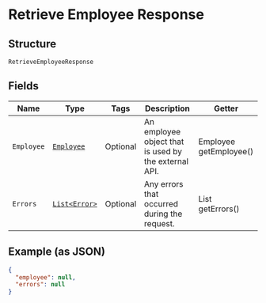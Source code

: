 
# Retrieve Employee Response

## Structure

`RetrieveEmployeeResponse`

## Fields

| Name | Type | Tags | Description | Getter |
|  --- | --- | --- | --- | --- |
| `Employee` | [`Employee`](../../doc/models/employee.md) | Optional | An employee object that is used by the external API. | Employee getEmployee() |
| `Errors` | [`List<Error>`](../../doc/models/error.md) | Optional | Any errors that occurred during the request. | List<Error> getErrors() |

## Example (as JSON)

```json
{
  "employee": null,
  "errors": null
}
```

